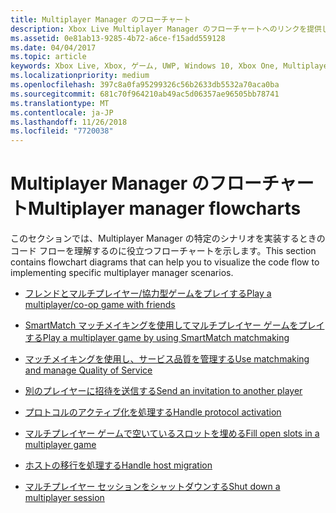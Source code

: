 ```yaml
---
title: Multiplayer Manager のフローチャート
description: Xbox Live Multiplayer Manager のフローチャートへのリンクを提供します。
ms.assetid: 0e81ab13-9285-4b72-a6ce-f15add559128
ms.date: 04/04/2017
ms.topic: article
keywords: Xbox Live, Xbox, ゲーム, UWP, Windows 10, Xbox One, Multiplayer Manager, フローチャート
ms.localizationpriority: medium
ms.openlocfilehash: 397c8a0fa95299326c56b2633db5532a70aca0ba
ms.sourcegitcommit: 681c70f964210ab49ac5d06357ae96505bb78741
ms.translationtype: MT
ms.contentlocale: ja-JP
ms.lasthandoff: 11/26/2018
ms.locfileid: "7720038"
---
```

# <a name="multiplayer-manager-flowcharts"></a><span data-ttu-id="133f1-104">Multiplayer Manager のフローチャート</span><span class="sxs-lookup"><span data-stu-id="133f1-104">Multiplayer manager flowcharts</span></span>

<span data-ttu-id="133f1-105">このセクションでは、Multiplayer Manager の特定のシナリオを実装するときのコード フローを理解するのに役立つフローチャートを示します。</span><span class="sxs-lookup"><span data-stu-id="133f1-105">This section contains flowchart diagrams that can help you to visualize the code flow to implementing specific multiplayer manager scenarios.</span></span>

* [<span data-ttu-id="133f1-106">フレンドとマルチプレイヤー/協力型ゲームをプレイする</span><span class="sxs-lookup"><span data-stu-id="133f1-106">Play a multiplayer/co-op game with friends</span></span>](mpm-flowcharts/mpm-play-with-friends.md)

* [<span data-ttu-id="133f1-107">SmartMatch マッチメイキングを使用してマルチプレイヤー ゲームをプレイする</span><span class="sxs-lookup"><span data-stu-id="133f1-107">Play a multiplayer game by using SmartMatch matchmaking</span></span>](mpm-flowcharts/mpm-play-with-smartmatch-matchmaking.md)

* [<span data-ttu-id="133f1-108">マッチメイキングを使用し、サービス品質を管理する</span><span class="sxs-lookup"><span data-stu-id="133f1-108">Use matchmaking and manage Quality of Service</span></span>](mpm-flowcharts/mpm-use-matchmaking-and-qos.md)

* [<span data-ttu-id="133f1-109">別のプレイヤーに招待を送信する</span><span class="sxs-lookup"><span data-stu-id="133f1-109">Send an invitation to another player</span></span>](mpm-flowcharts/mpm-send-invites.md)

* [<span data-ttu-id="133f1-110">プロトコルのアクティブ化を処理する</span><span class="sxs-lookup"><span data-stu-id="133f1-110">Handle protocol activation</span></span>](mpm-flowcharts/mpm-on-protocol-activation.md)

* [<span data-ttu-id="133f1-111">マルチプレイヤー ゲームで空いているスロットを埋める</span><span class="sxs-lookup"><span data-stu-id="133f1-111">Fill open slots in a multiplayer game</span></span>](mpm-flowcharts/mpm-fill-open-slots.md)

* [<span data-ttu-id="133f1-112">ホストの移行を処理する</span><span class="sxs-lookup"><span data-stu-id="133f1-112">Handle host migration</span></span>](mpm-flowcharts/mpm-host-migration.md)

* [<span data-ttu-id="133f1-113">マルチプレイヤー セッションをシャットダウンする</span><span class="sxs-lookup"><span data-stu-id="133f1-113">Shut down a multiplayer session</span></span>](mpm-flowcharts/mpm-shut-down.md)
